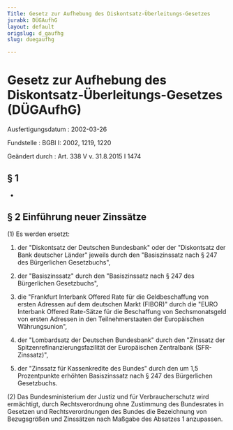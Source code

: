 ```yaml
---
Title: Gesetz zur Aufhebung des Diskontsatz-Überleitungs-Gesetzes
jurabk: DÜGAufhG
layout: default
origslug: d_gaufhg
slug: duegaufhg

---
```


# Gesetz zur Aufhebung des Diskontsatz-Überleitungs-Gesetzes (DÜGAufhG)

Ausfertigungsdatum
:   2002-03-26

Fundstelle
:   BGBl I: 2002, 1219, 1220

Geändert durch
:   Art. 338 V v. 31.8.2015 I 1474



## § 1

-


## § 2 Einführung neuer Zinssätze

(1) Es werden ersetzt:

1.  der "Diskontsatz der Deutschen Bundesbank" oder der "Diskontsatz der
    Bank deutscher Länder" jeweils durch den "Basiszinssatz nach § 247 des
    Bürgerlichen Gesetzbuchs",


2.  der "Basiszinssatz" durch den "Basiszinssatz nach § 247 des
    Bürgerlichen Gesetzbuchs",


3.  die "Frankfurt Interbank Offered Rate für die Geldbeschaffung von
    ersten Adressen auf dem deutschen Markt (FIBOR)" durch die "EURO
    Interbank Offered Rate-Sätze für die Beschaffung von Sechsmonatsgeld
    von ersten Adressen in den Teilnehmerstaaten der Europäischen
    Währungsunion",


4.  der "Lombardsatz der Deutschen Bundesbank" durch den "Zinssatz der
    Spitzenrefinanzierungsfazilität der Europäischen Zentralbank (SFR-
    Zinssatz)",


5.  der "Zinssatz für Kassenkredite des Bundes" durch den um 1,5
    Prozentpunkte erhöhten Basiszinssatz nach § 247 des Bürgerlichen
    Gesetzbuchs.




(2) Das Bundesministerium der Justiz und für Verbraucherschutz wird
ermächtigt, durch Rechtsverordnung ohne Zustimmung des Bundesrates in
Gesetzen und Rechtsverordnungen des Bundes die Bezeichnung von
Bezugsgrößen und Zinssätzen nach Maßgabe des Absatzes 1 anzupassen.

